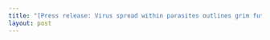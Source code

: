```yaml
---
title: "[Press release: Virus spread within parasites outlines grim future for tropical disease control](https://www.itg.be/en/health-stories/press-releases/virus-spread-within-parasites-outlines-grim-future-for-tropical-disease-control)"
layout: post
---
```

